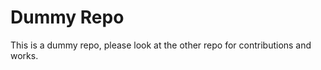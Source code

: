 Dummy Repo
==========================

This is a dummy repo, please look at the other repo for contributions and works.
